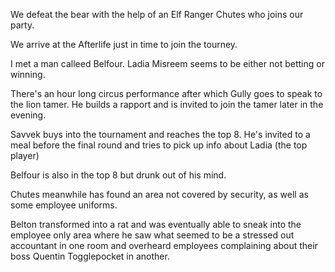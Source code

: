 We defeat the bear with the help of an Elf Ranger Chutes who joins our party.

We arrive at the Afterlife just in time to join the tourney.

I met a man calleed Belfour. Ladia Misreem seems to be either not betting or winning.

There's an hour long circus performance after which Gully goes to speak to the lion tamer. He builds a rapport and is invited to join the tamer later in the evening.

Savvek buys into the tournament and reaches the top 8. He's invited to a meal before the final round and tries to pick up info about Ladia (the top player)

Belfour is also in the top 8 but drunk out of his mind.

Chutes meanwhile has found an area not covered by security, as well as some employee uniforms.

Belton transformed into a rat and was eventually able to sneak into the employee only area where he saw what seemed to be a stressed out accountant in one room and overheard employees complaining about their boss Quentin Togglepocket in another.